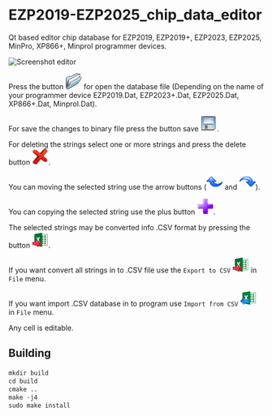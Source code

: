 # EZP2019-EZP2025_chip_data_editor
Qt based editor  chip database for EZP2019, EZP2019+, EZP2023, EZP2025, MinPro, XP866+, MinproI programmer devices.

![Screenshot editor](https://github.com/bigbigmdm/EZP2019-EZP2025_chip_data_editor/blob/main/img/ezp_editor.png)

Press the button ![read](img/open.png) for open the database file (Depending on the name of your programmer device EZP2019.Dat, EZP2023+.Dat, EZP2025.Dat, XP866+.Dat, MinproI.Dat).

For save the changes to binary file press the button save ![save](img/save.png).

For deleting the strings select one or more strings and press the delete button ![delete](img/del.png).

You can moving the selected string use the arrow buttons (![undo](img/undo.png) and ![redo](img/redo.png)).

You can copying the selected string use the plus button ![plus](img/plus.png).

The selected strings may be converted info .CSV format by pressing the button ![tocsv](img/tocsv.png). 

If you want convert all strings in to .CSV file use the `Export to CSV` ![tocsv](img/tocsv.png) in `File` menu.

If you want import .CSV database in to program use `Import from CSV` ![import](img/import.png) in `File` menu.

Any cell is editable.


## Building

```
mkdir build
cd build
cmake ..
make -j4
sudo make install
```
